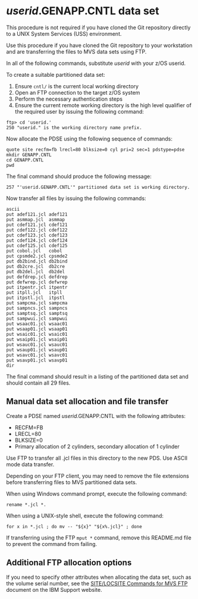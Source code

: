 # *userid*.GENAPP.CNTL data set

This procedure is not required if you have cloned the Git repository directly to a UNIX System
Services (USS) environment.

Use this procedure if you have cloned the Git repository to your workstation and are transferring the
files to MVS data sets using FTP.

In all of the following commands, substitute *userid* with your z/OS userid.

To create a suitable partitioned data set:

1. Ensure `cntl/` is the current local working directory
1. Open an FTP connection to the target z/OS system
1. Perform the necessary authentication steps
1. Ensure the current remote working directory is the high level qualifier of the required
   user by issuing the following command:

```
ftp> cd 'userid.'
250 "userid." is the working directory name prefix.
```

Now allocate the PDSE using the following sequence of commands:

```
quote site recfm=fb lrecl=80 blksize=0 cyl pri=2 sec=1 pdstype=pdse
mkdir GENAPP.CNTL
cd GENAPP.CNTL
pwd
```

The final command should produce the following message:

```
257 "'userid.GENAPP.CNTL'" partitioned data set is working directory.
```

Now transfer all files by issuing the following commands:

```
ascii
put adef121.jcl adef121
put asmmap.jcl  asmmap
put cdef121.jcl cdef121
put cdef122.jcl cdef122
put cdef123.jcl cdef123
put cdef124.jcl cdef124
put cdef125.jcl cdef125
put cobol.jcl   cobol
put cpsmde2.jcl cpsmde2
put db2bind.jcl db2bind
put db2cre.jcl  db2cre
put db2del.jcl  db2del
put defdrep.jcl defdrep
put defwrep.jcl defwrep
put itpentr.jcl itpentr
put itpll.jcl   itpll
put itpstl.jcl  itpstl
put sampcma.jcl sampcma
put sampncs.jcl sampncs
put samptsq.jcl samptsq
put sampwui.jcl sampwui
put wsaac01.jcl wsaac01
put wsaap01.jcl wsaap01
put wsaic01.jcl wsaic01
put wsaip01.jcl wsaip01
put wsauc01.jcl wsauc01
put wsaup01.jcl wsaup01
put wsavc01.jcl wsavc01
put wsavp01.jcl wsavp01
dir
```

The final command should result in a listing of the partitioned data set and should contain all 29 files.

## Manual data set allocation and file transfer

Create a PDSE named *userid*.GENAPP.CNTL with the following attributes:

* RECFM=FB
* LRECL=80
* BLKSIZE=0
* Primary allocation of 2 cylinders, secondary allocation of 1 cylinder

Use FTP to transfer all .jcl files in this directory to the new PDS. Use ASCII mode data transfer.

Depending on your FTP client, you may need to remove the file extensions before transferring files to MVS
partitioned data sets.

When using Windows command prompt, execute the following command:

`rename *.jcl *.`

When using a UNIX-style shell, execute the following command:

`for x in *.jcl ; do mv -- "${x}" "${x%.jcl}" ; done`

If transferring using the FTP `mput *` command, remove this README.md file to prevent the command from failing.

## Additional FTP allocation options

If you need to specify other attributes when allocating the data set, such as the volume serial number, see the
[SITE/LOCSITE Commands for MVS FTP](https://www.ibm.com/support/pages/sitelocsite-commands-mvs-ftp) document on the
IBM Support website.
